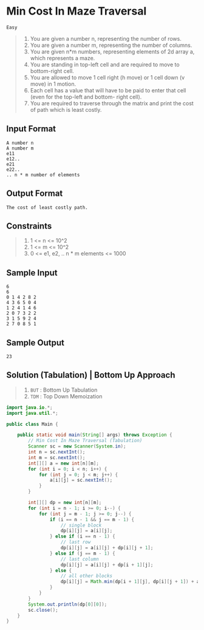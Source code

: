 # Min Cost In Maze Traversal

`Easy`

> 1. You are given a number n, representing the number of rows.
> 2. You are given a number m, representing the number of columns.
> 3. You are given n\*m numbers, representing elements of 2d array a, which represents a maze.
> 4. You are standing in top-left cell and are required to move to bottom-right cell.
> 5. You are allowed to move 1 cell right (h move) or 1 cell down (v move) in 1 motion.
> 6. Each cell has a value that will have to be paid to enter that cell (even for the top-left and bottom-
>    right cell).
> 7. You are required to traverse through the matrix and print the cost of path which is least costly.

## Input Format

```
A number n
A number m
e11
e12..
e21
e22..
.. n * m number of elements
```

## Output Format

`The cost of least costly path.`

## Constraints

> 1. 1 <= n <= 10^2
> 2. 1 <= m <= 10^2
> 3. 0 <= e1, e2, .. n \* m elements <= 1000

## Sample Input

```
6
6
0 1 4 2 8 2
4 3 6 5 0 4
1 2 4 1 4 6
2 0 7 3 2 2
3 1 5 9 2 4
2 7 0 8 5 1
```

## Sample Output

`23`

## Solution (Tabulation) | Bottom Up Approach

> 1. `BUT` : Bottom Up Tabulation
> 2. `TDM` : Top Down Memoization

```java
import java.io.*;
import java.util.*;

public class Main {

    public static void main(String[] args) throws Exception {
        // Min Cost In Maze Traversal (Tabulation)
        Scanner sc = new Scanner(System.in);
        int n = sc.nextInt();
        int m = sc.nextInt();
        int[][] a = new int[n][m];
        for (int i = 0; i < n; i++) {
            for (int j = 0; j < m; j++) {
                a[i][j] = sc.nextInt();
            }
        }

        int[][] dp = new int[n][m];
        for (int i = n - 1; i >= 0; i--) {
            for (int j = m - 1; j >= 0; j--) {
                if (i == n - 1 && j == m - 1) {
                    // single block
                    dp[i][j] = a[i][j];
                } else if (i == n - 1) {
                    // last row
                    dp[i][j] = a[i][j] + dp[i][j + 1];
                } else if (j == m - 1) {
                    // last column
                    dp[i][j] = a[i][j] + dp[i + 1][j];
                } else {
                    // all other blocks
                    dp[i][j] = Math.min(dp[i + 1][j], dp[i][j + 1]) + a[i][j];
                }
            }
        }
        System.out.println(dp[0][0]);
        sc.close();
    }
}
```
